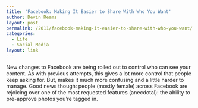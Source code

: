```yaml
---
title: 'Facebook: Making It Easier to Share With Who You Want'
author: Devin Reams
layout: post
permalink: /2011/facebook-making-it-easier-to-share-with-who-you-want/
categories:
  - Life
  - Social Media
layout: link
---
```

New changes to Facebook are being rolled out to control who can see your content. As with previous attempts, this gives a lot more control that people keep asking for. But, makes it much more confusing and a little harder to manage. Good news though: people (mostly female) across Facebook are rejoicing over one of the most requested features (anecdotal): the ability to pre-approve photos you&#8217;re tagged in.